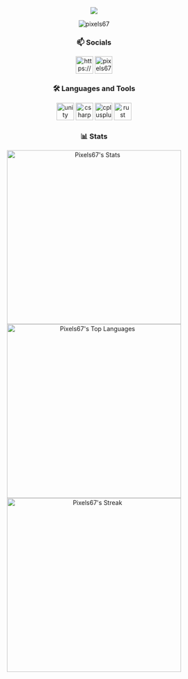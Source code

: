 <div align="center">
  <img src="https://capsule-render.vercel.app/api?type=blur&height=200&color=gradient&text=Pixels&fontAlignY=40&animation=fadeIn&desc=Unity%20/%20C%2b%2b%20/%20Rust%20Game%20Developer&stroke=EEEEEE&strokeWidth=0&fontColor=EEEEEE&textBg=false&section=header" />
</div>

<p align="center"> <img src="https://komarev.com/ghpvc/?username=pixels67&style=flat" alt="pixels67" /></p>

<h3 align="center">📫 Socials</h4>
<p align="center">
  <a href="https://www.youtube.com/@pixels671" target="blank"><img align="center" src="https://cdn-icons-png.flaticon.com/128/3670/3670147.png" alt="https://www.youtube.com/@pixels671" height="40" width="40" /></a>
  <a href="https://discord.com/users/1309611380101480648" target="blank"><img align="center" src="https://cdn-icons-png.flaticon.com/128/4494/4494737.png" alt="pixels671" height="40" width="40" /></a>
</p>

<h3 align="center">🛠️ Languages and Tools</h4>
<p align="center">
  <a href="https://unity.com/" target="_blank" rel="noreferrer"> <img src="https://cdn-icons-png.flaticon.com/128/5969/5969347.png" alt="unity" width="40" height="40"/></a>
  <a href="https://www.w3schools.com/cs/" target="_blank" rel="noreferrer"> <img src="https://cdn-icons-png.flaticon.com/128/6132/6132221.png" alt="csharp" width="40" height="40"/></a>
  <a href="https://www.w3schools.com/cpp/" target="_blank" rel="noreferrer"> <img src="https://cdn-icons-png.flaticon.com/128/6132/6132222.png" alt="cplusplus" width="40" height="40"/></a>
  <a href="https://www.rust-lang.org" target="_blank" rel="noreferrer"> <img src="https://rustacean.net/assets/cuddlyferris.svg" alt="rust" width="40" height="40"/></a>
</p>
  
<h3 align="center">📊 Stats</h4>

<div align="center">
  <img width="400" src="https://github-readme-stats.vercel.app/api?username=Pixels67&theme=onedark&show_icons=true&hide_border=true&count_private=true" alt="Pixels67's Stats" />
</div>

<div align="center">
  <img width="400" src="https://github-readme-stats.vercel.app/api/top-langs/?username=Pixels67&theme=onedark&show_icons=true&hide_border=true&layout=compact" alt="Pixels67's Top Languages" />
</div>

<div align="center">
  <img width="400" src="https://github-readme-streak-stats.herokuapp.com/?user=Pixels67&theme=onedark&hide_border=true" alt="Pixels67's Streak" />
</div>

